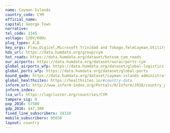 ```yaml
---
name: Cayman Islands
country_code: CYM
official_name:
capital: George Town
narrative:
tel_code: 1345
voltage: 120V/60Hz
plug_types: A,B
key_orgs: Flow,Digicel,Microsoft Trinidad and Tobago,TeleCayman,Utility  Regulation  and  Competition  Office (OfReg),C&W Business,Logic Communications
hdx_url: https://data.humdata.org/group/cym
hot_roads: https://data.humdata.org/dataset/hotosm_cym_roads
our_airports: https://data.humdata.org/dataset/ourairports-cym
global_airports_wfp: https://data.humdata.org/dataset/global-logistics
global_ports_wfp: https://data.humdata.org/dataset/global-ports
bound_gadm: https://data.humdata.org/dataset/cayman-islands-administrative-level-0-nation-and-1-district-boundaries
global_healthsites: https://healthsites.io/#country-data
inform_url: http://www.inform-index.org/Portals/0/Inform/2018/country_profiles/CYM.pdf
inform_index:
lca_url: https://logcluster.org/countries/CYM
tampere_sig: 0
pop_2016: 57500
gdp_2016: $47,300
fixed_line_subscribers: 34110
mobile_subscribers: 95650
layout: country
---
```

